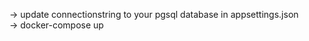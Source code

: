 -> update connectionstring to your pgsql database in appsettings.json </br>
-> docker-compose up</br>
